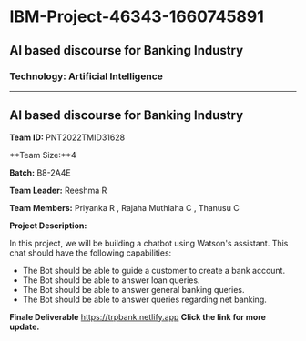 # IBM-Project-46343-1660745891
## AI based discourse for Banking Industry
### Technology: Artificial Intelligence
<hr/>
<h2>AI based discourse for Banking Industry</h2>

**Team ID:** PNT2022TMID31628

**Team Size:**4

**Batch:** B8-2A4E

**Team Leader:** Reeshma R

**Team Members:** Priyanka R , Rajaha Muthiaha C , Thanusu C

**Project Description:**

In this project, we will be building a chatbot using Watson's assistant. This chat should have the following capabilities:

- The Bot should be able to guide a customer to create a bank account.
- The Bot should be able to answer loan queries.
- The Bot should be able to answer general banking queries.
- The Bot should be able to answer queries regarding net banking.

**Finale Deliverable**
https://trpbank.netlify.app
<b>Click the link for more update.</b>
